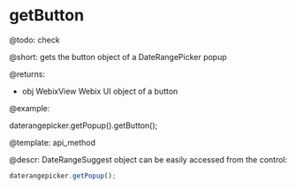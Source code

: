 getButton
=============


@todo:
	check 

@short: gets the button object of a DateRangePicker popup
	
@returns: 
- obj       WebixView       Webix UI object of a button

@example:

daterangepicker.getPopup().getButton();


@template:	api_method

@descr:
DateRangeSuggest object can be easily accessed from the control:

~~~js
daterangepicker.getPopup();
~~~